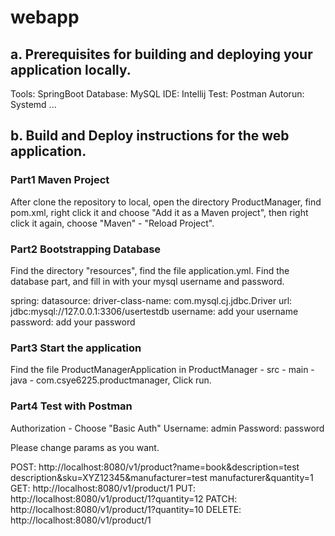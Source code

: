 # webapp
## a. Prerequisites for building and deploying your application locally.
Tools: SpringBoot
Database: MySQL
IDE: Intellij
Test: Postman
Autorun: Systemd
...  

## b. Build and Deploy instructions for the web application.

### Part1 Maven Project
After clone the repository to local, open the directory ProductManager, 
find pom.xml, right click it and choose "Add it as a Maven project", 
then right click it again, choose "Maven" - "Reload Project".

### Part2 Bootstrapping Database
Find the directory "resources", find the file application.yml. Find the database part,
and fill in with your mysql username and password.

spring:
datasource:
driver-class-name: com.mysql.cj.jdbc.Driver
url: jdbc:mysql://127.0.0.1:3306/usertestdb
username: add your username
password: add your password

### Part3 Start the application
Find the file ProductManagerApplication in ProductManager - src - main - java - com.csye6225.productmanager,
Click run.

### Part4 Test with Postman
Authorization - Choose "Basic Auth"
Username: admin
Password: password

Please change params as you want.

POST: http://localhost:8080/v1/product?name=book&description=test description&sku=XYZ12345&manufacturer=test manufacturer&quantity=1
GET: http://localhost:8080/v1/product/1
PUT: http://localhost:8080/v1/product/1?quantity=12
PATCH: http://localhost:8080/v1/product/1?quantity=10
DELETE: http://localhost:8080/v1/product/1
